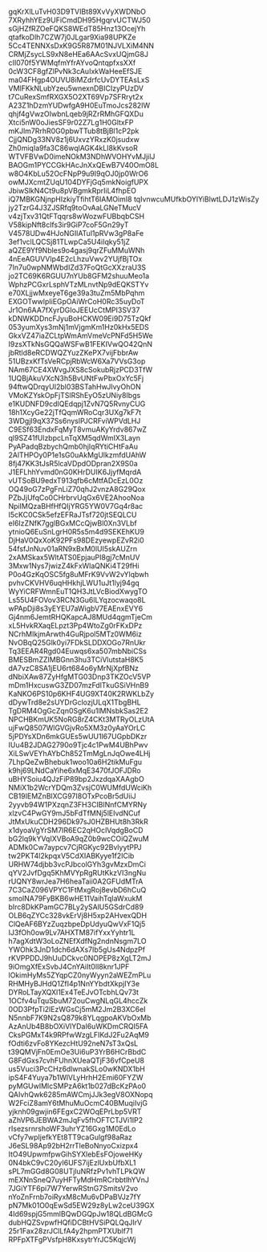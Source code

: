 gqKrXlLuTvH03D9TVIBt89XvVyXWDNbO
7XRyhhYEz9UFiCmdDH95HgqrvUCTWJ50
sGjHZfRZOeFQKS8WEdT85Hnz13OcejYh
qtafkoDlh7CZW7j0JLgar9Xia98UPKZe
5Cc4TENNXsDxK9G5R87M01NJVLXiM4NN
CRMjZsycLS9xN8eHEa6AAcSvxUQjmG8J
cII070f5YWMqfmYfrAYvoQntqpfxsXXf
0cW3CF8gfZlPvNk3cAuIxkWaHeeEfSJE
ma04FHgp4OUVU8iMZdrfcUvDYTEAsLxS
VMlFKkNLubYzeu5wnexnDBICIzyPUzDV
t7CuRexSmfRXGX5O2XT69Vp7SFRryt2x
A23Z1hDzmYUDwfgA9H0EuTmoJcs282IW
qhjf4gVwzOIwbnLqeb9jRZrRMhGFQXDu
Xtci5nW0oJiesSF9r02Z7Lg1H0GltxFP
mKJlm7RrhR0G0pbwTTub8tBjBl1cP2pk
CjjQNDg33NV8z1j6UxvzYRxzK0jsudxw
Zh0miqIa9fa3C86wqlAGK4kLI8kKvsoR
WTVFBVwD0imeNOkM3NDhWVOHYvMJjilJ
BAOGm1PYCCGkHAcJnXxQEwB7V40OmO8L
w8O4KbLu52OcFNpP9u9I9qOJ0jp0WrO6
owMJXcmtZUqU104DYFjGq5mkNoigfUPX
JbiwSlkN4Ct9u8pVBgmkRprIiL4fhpEO
iQ7MBKGNjnpHIzkiyTfihtT6IAMOimI8
tqIvnwcuMUfkbOYlYiBlwtLDJ1zWisZy
jy2TzrG4J3ZJSRfq9toOvAaLGNeTMucV
v4zjTxv31QtFTqqrs8wWozwFUBbqbCSH
V58kipNft8clfs3ir9GiP7coF5Gn29yT
V4578UDw4HJoNGIlATul1pRVw3gP8aFe
3ef1vclLQCSj81TLwpCa5U4iIqky51jZ
aQZE9Yf9Nbles9o4gasj9qrZFuMMuWNh
4nEeAGUVVlp4E2cLhzuVwv2YUjfBjTOx
7In7u0wpNMWbdIZd37FoQtGcXXzraU3S
jo2TC69K6RGUU7nYUb8GFM2shuuMeo1a
WphzPCGxrLsphVTzMLnvtNp9dEQKSTYv
e70XLjjwMxeyeT6ge39a3tuZm5MbPqhm
EXGOTwwlpIiEGpOAiWrCoH0Rc35uyDoT
Jr1On6AA7fXyrDGIoJEEUcCtMPI3SV37
kDNWKDDncFJyuBoHCKW09Ei9D75TzQkf
053yumXys3mNj1mVjgmKm1Hz0kHx5EDS
GkxVZ47iaZCLtpWmAmVmeVcPNFd5H5We
I9zsXTkNsGQQaWSFwB1FEKIVwQO42QnN
jbRtld8eRCDWQZYuzZKePX7vijFbbrAw
51UBzxKfTsVeRCpjRbWcW6Xa7VVsG3op
NAm67CE4XWvgJXS8cSokubRjzPCD3TfW
1UQBjAkuVXcN3h5BvUNtFwPbxOxYc5Fj
94ftwQDrqyUI2bl03BSTahHwJIvyOhON
VMoKZYskOpFjTSlRShEyO5zUNiy8Ibgs
e1KUDNFD9cdIQEdqpj1ZvN7Q5RvnyCUG
18h1XcyGe22jTfQqmWRoCqr3UXg7kF7t
3WDgjI9qX37Ss6nyslPJCRFviWPVdLHJ
C9ESf63EndxFqMyT8vmuAKyYrdv867wZ
ql9SZ41fUlzbpcLnTqXM5qdWmIX3Layn
PyAPadqBzbychQmb0hjIqRYtiCHtFaAu
2AlTHPOy0P1e1sG0uAkMgUlkzmfdUAhW
8fj47KK3tJsR5lcaVDpdODpran2X9S0a
J1EFLhhYvmd0nG0KHrDUIK6JjyfMqrdA
vUTSoBU9edxT913qfb6cMtfADcEzL0Oz
OQ49oG7zPgFnLiZ70qhJ2vnzA8G29Qox
PZbJjUfqCo0CHrbrvUqGx6VE2AhooNoa
NpiIMQzaBHfHfQIjYRG5YW0V7Gq4r8ac
I5cKC0CSk5efzEFRaJTsf720jtSEQLCU
eI6IzZNfK7gglBGxMCcQjwBl0Xn3VLbf
ytnioQ6EuSnLgrH0R5s5m4d9SEKEhKU9
DjHaV0QxXoK92PFs98DEzyewpEZvR2i0
54fsfJnNuv01aRN9xBxM0lUI5skAUZrn
2xAMSkax5WltATS0EpjauPI8gj7cMnUV
3Mxw1Nys7jwizZ4kFxWlaQNKi4T29fHi
P0o4GzKqOSC5fg8uMFrK9VvW2vYlqbwh
pvhvCKVHV6uqHHkhjLWU1uJt1lyj94gq
WyYiCRFWmnEuT1QH3JtLVcBiodXwygTO
Ls55U4FOVov3RCN3Gu6lLYqzocwaqo8L
wPApDji8s3yEYEU7aWigbV7EAEnxEVY6
Gj4nm6JemtRHQKapcAJ8MUd4qgmTjeCm
xL5HvkRXaqELpzt3Pp4WtoZg0rFKxDPz
NCrhMIkjmArwth4GuRjpol5MTz0WM6iz
NvOBqQ25Glk0yi7FDkSLDDXOGo7RnUkr
Tq3EEAR4Rgd04Euwqs6xa507mbNbiCSs
BMESBmZZIMBGnn3hu3TCiVlutstaH8K5
dA7vzC8SA1jEU6rt684o6yMrNjXpfBNz
dNbiXAw87ZyHfgMTG03Dnp3TKZOcV5VP
mDm1HxcuswG3ZD07mzFdlTkuGSiVHnB9
KaNKO6PS10p6KHF4UG9XT40K2RWKLbZy
dDywTrd8e2sUYDrGclozjULqX1TbgBHL
TgDRM4OgGcZqn0SgK6u1lMNsbkSas2E2
NPCHBKmUK5NoRG8rZ4CKt3MTRyOLzUtA
ujFwQ8507WlGVGjvRo5XM3z0yAaYOrLC
5jPDYsXDn6mkGUEs5wUU1l67UGpbDKzr
IUu4B2JDAG2790o9Tjc4c1PwM4UBhPwv
XiLSwVEYhAYbCh852TmMgLnJqOwe4LHj
7LhpQeZwBhebuk1woo10a6H2tikMuFgu
k9hj69LNdCaYihe6xMqE3470fJOFJDRo
uBHYSoiu4QJzFiP89bp2JxzdqaXAAgbO
NMiX1b2WcrYDQm3ZvsjC0WUMfdUWciKh
CB19IEMZnBlXCG97I8OTxPcoBr5dUiiJ
2yyvb94W1PXzqnZ3FH3CIBlNnfCMYRNy
xlzvC4PwGY9mJ5bFdTfMNj5lEIvdNCuf
JtMxUkuCDH296Dk97sJ0HZBHUt8h3RkR
x1dyoaVgYrSM7IR6EC2qHOclVqdgBoCD
bG2lq9kYVqIXVBoA9qZ0b9wcCOiQZwuM
ADMk0Cw7aypcv7CjRGKyc92BvlyytPPJ
tw2PKT4l2kpqxV5CdXIABKyye1f2ICib
URHW74djbb3vcPJbcolGYh3gvMzxDmCi
qYV2JvfDgq5KhMVYpRgRUtKkzVI3ngNu
rUQNY8wrJea7H6heaTaii0A2GFUdMTrA
7C3CaZ096VPYC1FtMxgRoj8evbD6hCuQ
smolNA79FyBKB6wHE11VaihTqIaWxukM
bIrc8DkKPamGC7BLy2ySAlU5GSdrCd89
OLB6qZYCc328vkErVj8H5xp2AHvexQDH
ClQeAF6BYzZuqzbpeDpUdyuQwVxF1Qj5
IJ3fOh0ow9Lv7AHXTM87ifYxxYyhtr1L
h7agXdtW3oLoZNEfXdfNg2ndnNsgm7LO
YWOhk3JnD1dch6dAXs7Ib5gUs4NdpzPf
rKVPPDDJ9hUuDCkvc0NOPEP8zXgLT2mJ
9iOmgXfExSvbJ4CnYAiIt0lI8knr1JPF
lOkimHyMs5ZYqpCZ0nyWyyn2aWEZmPLu
RHMHyBJHdQ1ZfI4p1NnYYbdtXkpjIY3e
DYRoLTayXQXl1Ex4TeEJvOTcbhLQv73t
1OCfv4uTquSbuM72ouCwgNLqGL4hccZk
0OD3PfpTi2lEzWGsCj5mM2Jm2B3XC6eI
N5nnbF7K9N2sQ879k8YLqgpoAKVbOxMb
AzAnUb4B8bOXiVlYDaI6uWKDmCRQI5FA
CksPGMxT4k9RPfwWzgLFIKdJ2Fu2AqM9
fOdti6zvFo8YKezcHtU92neN7sT3xQsL
t39QMVjFn0EmOe3Ui6uP3YrB6HCrBbdC
G8FdGxs7cvhFUhnXUeaQTjF36vfCpeU8
us5Vuci3PcCHz6dlwnakSLo0wKNDX1bH
ipS4F4Yuya7b1WlVLyHrhH2Emi60FYZW
pyMGUwIMlcSMPzA6kt1b027dBcKzPAo0
QAIvhQwk6285mAWCmjJJk3egV8OXNopq
W2FciZ8amY6tMhuMuOcmC40BMuqiIvjG
yjknh09gwjin6FEgxC2WOqEPrLbp5VRT
aZhVP6JEBWA2mJqFv5fhOFTCTJVi1IP2
rIsezsrnrshoWF3uhrYZ16Gxg1M0EdLo
vCfy7wpIjefkYEt8TT9caGulgf98aRaz
J6eSL98Ap92bH2rrTleBoNnyoCxizpx4
ItO49UpwmfpwGihSYXlebEsFOjoweHKy
0N4bkC9vC20yI6UFS7ijEzlUxbUfbXL1
sPL7mGGd8G08UTjluNRfzPv1vhTLPkQW
mEXNnSneQ7uyHFTyMdHmRCrbbtlhYVnJ
7JGiYTF6pi7W7YerwRStnG7SmitsV2vo
nYoZnFrnb7oiRyxM8cMu6vDPaBVJz7fY
pN7Mk01O0qEwSd5EW29z8yLw2ceU39GX
4Id69spjG5mmlBQwDGQpJw18QLdBGMcG
dubHQZSvpwfHQfiDCBtHVSiPQLQqJIrV
25r1Fax28zrJClLfA4y2hpmPTXUblf71
RPFpXTFgPVsfpH8KxsytrYrJC5KqjcWj
